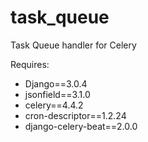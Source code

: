 # task_queue

Task Queue handler for Celery

Requires:
- Django==3.0.4
- jsonfield==3.1.0
- celery==4.4.2
- cron-descriptor==1.2.24
- django-celery-beat==2.0.0